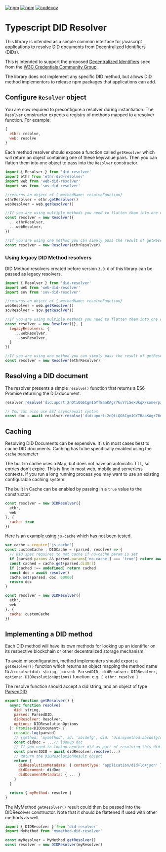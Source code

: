 [![npm](https://img.shields.io/npm/dt/did-resolver.svg)](https://www.npmjs.com/package/did-resolver)
[![npm](https://img.shields.io/npm/v/did-resolver.svg)](https://www.npmjs.com/package/did-resolver)
[![codecov](https://codecov.io/gh/decentralized-identity/did-resolver/branch/master/graph/badge.svg)](https://codecov.io/gh/decentralized-identity/did-resolver)

# Typescript DID Resolver

This library is intended as a simple common interface for javascript applications to resolve DID documents from
Decentralized Identifiers (DIDs).

This is intended to support the proposed [Decentralized Identifiers](https://w3c.github.io/did-core/#identifier) spec
from the [W3C Credentials Community Group](https://w3c-ccg.github.io).

The library does not implement any specific DID method, but allows DID method implementors to release npm packages that
applications can add.

## Configure `Resolver` object

You are now required to preconfigure a resolver during instantiation. The `Resolver` constructor expects a registry of
methods mapped to a resolver function. For example:

```js
{
  ethr: resolve,
  web: resolve
}
```

Each method resolver should expose a function called `getResolver` which will return an object containing one of these
key/value pairs. Then you can flatten them into one object to pass into the `Resolver` constructor.

```js
import { Resolver } from 'did-resolver'
import ethr from 'ethr-did-resolver'
import web from 'web-did-resolver'
import sov from 'sov-did-resolver'

//returns an object of { methodName: resolveFunction}
ethrResolver = ethr.getResolver()
webResolver = web.getResolver()

//If you are using multiple methods you need to flatten them into one object
const resolver = new Resolver({
  ...ethrResolver,
  ...webResolver,
})

//If you are using one method you can simply pass the result of getResolver( into the constructor
const resolver = new Resolver(ethrResolver)
```

### Using legacy DID Method resolvers

DID Method resolvers created before version `3.0.0` of this library can be passed as legacy resolvers.

```js
import { Resolver } from 'did-resolver'
import web from 'web-did-resolver'
import sov from 'sov-did-resolver'

//returns an object of { methodName: resolveFunction}
webResolver = web.getResolver()
sovResolver = sov.getResolver()

//If you are using multiple methods you need to flatten them into one object
const resolver = new Resolver({}, {
  legacyResolvers: {
    ...webResolver,
    ...sovResolver,
  }
})

//If you are using one method you can simply pass the result of getResolver( into the constructor
const resolver = new Resolver(ethrResolver)
```

## Resolving a DID document

The resolver presents a simple `resolve()` function that returns a ES6 Promise returning the DID document.

```js
resolver.resolve('did:uport:2nQtiQG6Cgm1GYTBaaKAgr76uY7iSexUkqX/some/path#fragment=123').then(doc => console.log)

// You can also use ES7 async/await syntax
const doc = await resolver.resolve('did:uport:2nQtiQG6Cgm1GYTBaaKAgr76uY7iSexUkqX/some/path#fragment=123')
```

## Caching

Resolving DID Documents can be expensive. It is in most cases best to cache DID documents. Caching has to be
specifically enabled using the `cache` parameter

The built in cache uses a Map, but does not have an automatic TTL, so entries don't expire. This is fine in most web,
mobile and serverless contexts. If you run a long running process you may want to use an existing configurable caching
system.

The built in Cache can be enabled by passing in a `true` value to the constructor:

```js
const resolver = new DIDResolver({
  ethr,
  web
}, {
  cache: true
})
```

Here is an example using `js-cache` which has not been tested.

```js
var cache = require('js-cache')
const customCache : DIDCache = (parsed, resolve) => {
  // DID spec requires to not cache if no-cache param is set
  if (parsed.params && parsed.params['no-cache'] === 'true') return await resolve()
  const cached = cache.get(parsed.didUrl)
  if (cached !== undefined) return cached
  const doc = await resolve()
  cache.set(parsed, doc, 60000)
  return doc
}

const resolver = new DIDResolver({
  ethr,
  web
}, {
  cache: customCache
})
```

## Implementing a DID method

Each DID method will have its own methods for looking up an identifier on its respective blockchain or other
decentralized storage mechanism.

To avoid misconfiguration, method implementers should export a `getResolver()` function which returns an object mapping
the method name to a `resolve(did: string, parsed: ParsedDID, didResolver: DIDResolver, options: DIDResolutionOptions)`
function. e.g. `{ ethr: resolve }`.

The resolve function should accept a did string, and an object of
type [ParsedDID](https://github.com/decentralized-identity/did-resolver/blob/develop/src/resolver.ts#L51)

```js
export function getResolver() {
  async function resolve(
    did: string,
    parsed: ParsedDID,
    didResolver: Resolver,
    options: DIDResolutionOptions
  ): Promise<DIDDocument> {
    console.log(parsed)
    // {method: 'mymethod', id: 'abcdefg', did: 'did:mymethod:abcdefg/some/path#fragment=123', path: '/some/path', fragment: 'fragment=123'}
    const didDoc = ...// lookup doc
    // If you need to lookup another did as part of resolving this did document, the primary DIDResolver object is passed in as well
    const parentDID = await didResolver.resolve(...)
    // Return the DIDResolutionResult object
    return {
      didResolutionMetadata: { contentType: 'application/did+ld+json' },
      didDocument: didDoc
      didDocumentMetadata: { ... }
    }
  }

  return { myMethod: resolve }
}
```

The MyMethod `getResolver()` result could then be passed into the DIDResolver constructor. Note that it should be
flattened if used with other methods as well.

```js
import { DIDResolver } from 'did-resolver'
import MyMethod from 'mymethod-did-resolver'

const myResolver = MyMethod.getResolver()
const resolver = new DIDResolver(myResolver)
```

